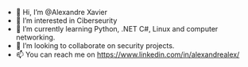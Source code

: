 - 👋 Hi, I’m @Alexandre Xavier
- 👀 I’m interested in Ciberseurity
- 🌱 I’m currently learning Python, .NET C#, Linux and computer networking.
- 💞️ I’m looking to collaborate on security projects.
- 📫 You can reach me on https://www.linkedin.com/in/alexandrealex/

<!---
AlexandreAlexXavier/AlexandreAlexXavier is a ✨ special ✨ repository because its `README.md` (this file) appears on your GitHub profile.
You can click the Preview link to take a look at your changes.
--->
